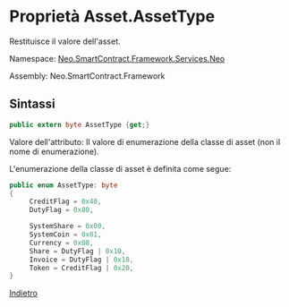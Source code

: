 # Proprietà Asset.AssetType

Restituisce il valore dell'asset.

Namespace: [Neo.SmartContract.Framework.Services.Neo](../../neo.md)

Assembly: Neo.SmartContract.Framework

## Sintassi

```c#
public extern byte AssetType {get;}
```

Valore dell'attributo: Il valore di enumerazione della classe di asset (non il nome di enumerazione).

L'enumerazione della classe di asset è definita come segue:

```c#
public enum AssetType: byte
{
     CreditFlag = 0x40,
     DutyFlag = 0x80,

     SystemShare = 0x00,
     SystemCoin = 0x01,
     Currency = 0x08,
     Share = DutyFlag | 0x10,
     Invoice = DutyFlag | 0x18,
     Token = CreditFlag | 0x20,
}
```


[Indietro](../Asset.md)
